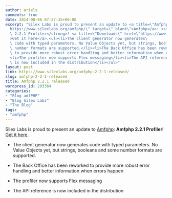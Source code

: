 ```yaml
---
author: ariels
comments: true
date: 2014-08-06 07:27:35+00:00
excerpt: "Silex Labs is proud to present an update to <a title=\"Amfphp\" href=\"\
  https://www.silexlabs.org/amfphp/\" target=\"_blank\">Amfphp</a>: <strong>Amfphp\
  \ 2.2.1 Profiler</strong>! <a title=\"Downloads\" href=\"https://www.silexlabs.org/amfphp/downloads/\"\
  >Get it here</a>.<ul><li>The client generator now generates\
  \ code with typed parameters. No Value Objects yet, but strings, booleans and some\
  \ number formats are supported.</li><li>The Back Office has been reworked\
  \ to provide more robust error handling and better information when errors happen</li>\
  <li>The profiler now supports Flex messaging</li><li>The API reference\
  \ is now included in the distribution</li></ul>"
layout: post
link: https://www.silexlabs.org/amfphp-2-2-1-released/
slug: amfphp-2-2-1-released
title: Amfphp 2.2.1 released
wordpress_id: 203364
categories:
- "Blog amfPHP"
- "Blog Silex Labs"
- "The Blog"
tags:
- "amfphp"
---
```


Silex Labs is proud to present an update to [Amfphp](https://www.silexlabs.org/amfphp/): **Amfphp 2.2.1 Profiler**! [Get it here](https://www.silexlabs.org/amfphp/downloads/).




  * The client generator now generates code with typed parameters. No Value Objects yet, but strings, booleans and some number formats are supported.


  * The Back Office has been reworked to provide more robust error handling and better information when errors happen


  * The profiler now supports Flex messaging


  * The API reference is now included in the distribution


